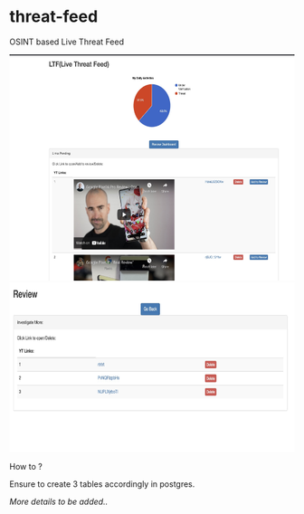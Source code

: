 # threat-feed
OSINT based Live Threat Feed

<img src="https://github.com/humblelad/threat-feed/blob/main/files/first.jpg" width="600" height="400">


<img src="https://github.com/humblelad/threat-feed/blob/main/files/second.jpg" width="550" height="300">

How to ?

Ensure to create 3 tables accordingly in postgres. 


*More details to be added..*

